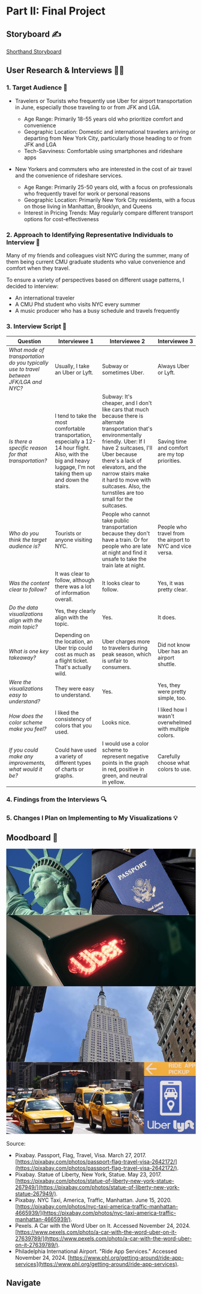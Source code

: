 ---
---

# Part II: Final Project

## Storyboard ✍️
[Shorthand Storyboard](https://carnegiemellon.shorthandstories.com)

## User Research & Interviews 🕵️‍♀️

### 1. Target Audience 👥

- Travelers or Tourists who frequently use Uber for airport transportation in June, especially those traveling to or from JFK and LGA.
  - Age Range: Primarily 18-55 years old who prioritize comfort and convenience
  - Geographic Location: Domestic and international travelers arriving or departing from New York City, particularly those heading to or from JFK and LGA
  - Tech-Savviness: Comfortable using smartphones and rideshare apps
 
- New Yorkers and commuters who are interested in the cost of air travel and the convenience of rideshare services.
  - Age Range: Primarily 25-50 years old, with a focus on professionals who frequently travel for work or personal reasons
  - Geographic Location: Primarily New York City residents, with a focus on those living in Manhattan, Brooklyn, and Queens
  - Interest in Pricing Trends: May regularly compare different transport options for cost-effectiveness

### 2. Approach to Identifying Representative Individuals to Interview 🤝

Many of my friends and colleagues visit NYC during the summer, many of them being current CMU graduate students who value convenience and comfort when they travel.

To ensure a variety of perspectives based on different usage patterns, I decided to interview:
- An international traveler
- A CMU Phd student who visits NYC every summer
- A music producer who has a busy schedule and travels frequently

### 3. Interview Script 💬

| Question | Interviewee 1 | Interviewee 2 | Interviewee 3 | 
| -------- | ------------- | ------------- | ------------- |
| _What mode of transportation do you typically use to travel between JFK/LGA and NYC?_ | Usually, I take an Uber or Lyft. | Subway or sometimes Uber. | Always Uber or Lyft. |
| _Is there a specific reason for that transportation?_ | I tend to take the most comfortable transportation, especially a 12-14 hour flight. Also, with the big and heavy luggage, I'm not taking them up and down the stairs. | Subway: It's cheaper, and I don't like cars that much because there is alternate transportation that's environmentally friendly. Uber: If I have 2 suitcases, I'll Uber because there's a lack of elevators, and the narrow stairs make it hard to move with suitcases. Also, the turnstiles are too small for the suitcases. | Saving time and comfort are my top priorities. |
| _Who do you think the target audience is?_ | Tourists or anyone visiting NYC. | People who cannot take public transportation because they don't have a train. Or for people who are late at night and find it unsafe to take the train late at night. | People who travel from the airport to NYC and vice versa.
| _Was the content clear to follow?_ | It was clear to follow, although there was a lot of information overall. | It looks clear to follow. | Yes, it was pretty clear. |
| _Do the data visualizations align with the main topic?_ | Yes, they clearly align with the topic. | Yes. | It does. |
| _What is one key takeaway?_ | Depending on the location, an Uber trip could cost as much as a flight ticket. That's actually wild. | Uber charges more to travelers during peak season, which is unfair to consumers. | Did not know Uber has an airport shuttle. |
| _Were the visualizations easy to understand?_ | They were easy to understand. | Yes. | Yes, they were pretty simple, too. |
| _How does the color scheme make you feel?_ | I liked the consistency of colors that you used. | Looks nice. | I liked how I wasn't overwhelmed with multiple colors. | I like it, but I could have used other colors. |
| _If you could make any improvements, what would it be?_ | Could have used a variety of different types of charts or graphs. | I would use a color scheme to represent negative points in the graph in red, positive in green, and neutral in yellow. | Carefully choose what colors to use. |

### 4. Findings from the Interviews 🔍






### 5. Changes I Plan on Implementing to My Visualizations 💡


## Moodboard 📓

![moodboard](moodboard.png)

Source:
- Pixabay. Passport, Flag, Travel, Visa. March 27, 2017. [https://pixabay.com/photos/passport-flag-travel-visa-2642172/](https://pixabay.com/photos/passport-flag-travel-visa-2642172/).
- Pixabay. Statue of Liberty, New York, Statue. May 23, 2017. [https://pixabay.com/photos/statue-of-liberty-new-york-statue-267949/](https://pixabay.com/photos/statue-of-liberty-new-york-statue-267949/).
- Pixabay. NYC Taxi, America, Traffic, Manhattan. June 15, 2020. [https://pixabay.com/photos/nyc-taxi-america-traffic-manhattan-4665939/](https://pixabay.com/photos/nyc-taxi-america-traffic-manhattan-4665939/).
- Pexels. A Car with the Word Uber on It. Accessed November 24, 2024. [https://www.pexels.com/photo/a-car-with-the-word-uber-on-it-27639789/](https://www.pexels.com/photo/a-car-with-the-word-uber-on-it-27639789/).
- Philadelphia International Airport. "Ride App Services." Accessed November 24, 2024. [https://www.phl.org/getting-around/ride-app-services](https://www.phl.org/getting-around/ride-app-services).

## Navigate 





